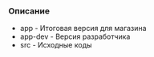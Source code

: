 ### Описание

* app - Итоговая версия для магазина
* app-dev - Версия разработчика
* src - Исходные коды
